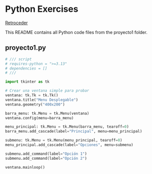 # Python Exercises

[Retroceder](../README.md)

This README contains all Python code files from the proyecto1 folder.


## proyecto1.py

```python
# /// script
# requires-python = ">=3.13"
# dependencies = []
# ///

import tkinter as tk

# Crear una ventana simple para probar
ventana: tk.Tk = tk.Tk()
ventana.title("Menu Desplegable")
ventana.geometry("400x200")

barra_menu: tk.Menu = tk.Menu(ventana)
ventana.config(menu=barra_menu)

menu_principal: tk.Menu = tk.Menu(barra_menu, tearoff=0)
barra_menu.add_cascade(label="Principal", menu=menu_principal)

submenu: tk.Menu = tk.Menu(menu_principal, tearoff=0)
menu_principal.add_cascade(label="Opciones", menu=submenu)

submenu.add_command(label="Opción 1")
submenu.add_command(label="Opción 2")

ventana.mainloop()
```

